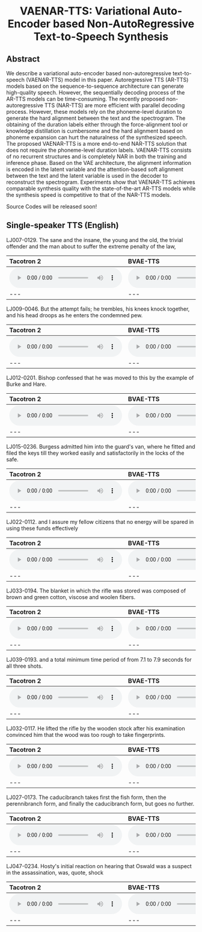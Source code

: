 # <center> VAENAR-TTS: Variational Auto-Encoder based Non-AutoRegressive Text-to-Speech Synthesis </center>

## Abstract
We describe a variational auto-encoder based non-autoregressive text-to-speech (VAENAR-TTS) model in this paper. Autoregressive TTS (AR-TTS) models based on the sequence-to-sequence architecture can generate high-quality speech. However, the sequentially decoding process of the AR-TTS models can be time-consuming. The recently proposed non-autoregressive TTS (NAR-TTS) are more efficient with parallel decoding process. However, these models rely on the phoneme-level duration to generate the hard alignment between the text and the spectrogram. The obtaining of the duration labels either through the force-alignment tool or knowledge distillation is cumbersome and the hard alignment based on phoneme expansion can hurt the naturalness of the synthesized speech. The proposed VAENAR-TTS is a more end-to-end NAR-TTS solution that does not require the phoneme-level duration labels. VAENAR-TTS consists of no recurrent structures and is completely NAR in both the training and inference phase. Based on the VAE architecture, the alignment information is encoded in the latent variable and the attention-based soft alignment between the text and the latent variable is used in the decoder to reconstruct the spectrogram. Experiments show that VAENAR-TTS achieves comparable synthesis quality with the state-of-the-art AR-TTS models while the synthesis speed is competitive to that of the NAR-TTS models.

Source Codes will be released soon!  


## Single-speaker TTS (English)

LJ007-0129. The sane and the insane, the young and the old, the trivial offender and the man about to suffer the extreme penalty of the law,

| **Tacotron 2** | **BVAE-TTS** | **Glow-TTS** | **FastSpeech2** | **VAENAR-TTS (ours)** |
| :--- | :--- | :--- | :--- | :--- |
| <audio src="wavs\tacotron2\LJ007-0129.wav" controls preload></audio> | <audio src="wavs\bvae-tts\LJ007-0129.wav" controls preload></audio> | <audio src="wavs\glow-tts\LJ007-0129.wav" controls preload></audio> | <audio src="wavs\fastspeech2\LJ007-0129.wav" controls preload></audio> | <audio src="wavs\vaenar-tts\LJ007-0129.wav" controls preload></audio> |
| --- | --- | --- | --- | --- |

LJ009-0046. But the attempt fails; he trembles, his knees knock together, and his head droops as he enters the condemned pew.

| **Tacotron 2** | **BVAE-TTS** | **Glow-TTS** | **FastSpeech2** | **VAENAR-TTS (ours)** |
| :--- | :--- | :--- | :--- | :--- |
| <audio src="wavs\tacotron2\LJ009-0046.wav" controls preload></audio> | <audio src="wavs\bvae-tts\LJ009-0046.wav" controls preload></audio> | <audio src="wavs\glow-tts\LJ009-0046.wav" controls preload></audio> | <audio src="wavs\fastspeech2\LJ009-0046.wav" controls preload></audio> | <audio src="wavs\vaenar-tts\LJ009-0046.wav" controls preload></audio> |
| --- | --- | --- | --- | --- |

LJ012-0201. Bishop confessed that he was moved to this by the example of Burke and Hare.

| **Tacotron 2** | **BVAE-TTS** | **Glow-TTS** | **FastSpeech2** | **VAENAR-TTS (ours)** |
| :--- | :--- | :--- | :--- | :--- |
| <audio src="wavs\tacotron2\LJ012-0201.wav" controls preload></audio> | <audio src="wavs\bvae-tts\LJ012-0201.wav" controls preload></audio> | <audio src="wavs\glow-tts\LJ012-0201.wav" controls preload></audio> | <audio src="wavs\fastspeech2\LJ012-0201.wav" controls preload></audio> | <audio src="wavs\vaenar-tts\LJ012-0201.wav" controls preload></audio> |
| --- | --- | --- | --- | --- |


LJ015-0236. Burgess admitted him into the guard's van, where he fitted and filed the keys till they worked easily and satisfactorily in the locks of the safe.

| **Tacotron 2** | **BVAE-TTS** | **Glow-TTS** | **FastSpeech2** | **VAENAR-TTS (ours)** |
| :--- | :--- | :--- | :--- | :--- |
| <audio src="wavs\tacotron2\LJ015-0236.wav" controls preload></audio> | <audio src="wavs\bvae-tts\LJ015-0236.wav" controls preload></audio> | <audio src="wavs\glow-tts\LJ015-0236.wav" controls preload></audio> | <audio src="wavs\fastspeech2\LJ015-0236.wav" controls preload></audio> | <audio src="wavs\vaenar-tts\LJ015-0236.wav" controls preload></audio> |
| --- | --- | --- | --- | --- |

LJ022-0112. and I assure my fellow citizens that no energy will be spared in using these funds effectively

| **Tacotron 2** | **BVAE-TTS** | **Glow-TTS** | **FastSpeech2** | **VAENAR-TTS (ours)** |
| :--- | :--- | :--- | :--- | :--- |
| <audio src="wavs\tacotron2\LJ022-0112.wav" controls preload></audio> | <audio src="wavs\bvae-tts\LJ022-0112.wav" controls preload></audio> | <audio src="wavs\glow-tts\LJ022-0112.wav" controls preload></audio> | <audio src="wavs\fastspeech2\LJ022-0112.wav" controls preload></audio> | <audio src="wavs\vaenar-tts\LJ022-0112.wav" controls preload></audio> |
| --- | --- | --- | --- | --- |

LJ033-0194. The blanket in which the rifle was stored was composed of brown and green cotton, viscose and woolen fibers.

| **Tacotron 2** | **BVAE-TTS** | **Glow-TTS** | **FastSpeech2** | **VAENAR-TTS (ours)** |
| :--- | :--- | :--- | :--- | :--- |
| <audio src="wavs\tacotron2\LJ033-0194.wav" controls preload></audio> | <audio src="wavs\bvae-tts\LJ033-0194.wav" controls preload></audio> | <audio src="wavs\glow-tts\LJ033-0194.wav" controls preload></audio> | <audio src="wavs\fastspeech2\LJ033-0194.wav" controls preload></audio> | <audio src="wavs\vaenar-tts\LJ033-0194.wav" controls preload></audio> |
| --- | --- | --- | --- | --- |


LJ039-0193. and a total minimum time period of from 7.1 to 7.9 seconds for all three shots.

| **Tacotron 2** | **BVAE-TTS** | **Glow-TTS** | **FastSpeech2** | **VAENAR-TTS (ours)** |
| :--- | :--- | :--- | :--- | :--- |
| <audio src="wavs\tacotron2\LJ039-0193.wav" controls preload></audio> | <audio src="wavs\bvae-tts\LJ039-0193.wav" controls preload></audio> | <audio src="wavs\glow-tts\LJ039-0193.wav" controls preload></audio> | <audio src="wavs\fastspeech2\LJ039-0193.wav" controls preload></audio> | <audio src="wavs\vaenar-tts\LJ039-0193.wav" controls preload></audio> |
| --- | --- | --- | --- | --- |

LJ032-0117. He lifted the rifle by the wooden stock after his examination convinced him that the wood was too rough to take fingerprints.

| **Tacotron 2** | **BVAE-TTS** | **Glow-TTS** | **FastSpeech2** | **VAENAR-TTS (ours)** |
| :--- | :--- | :--- | :--- | :--- |
| <audio src="wavs\tacotron2\LJ032-0117.wav" controls preload></audio> | <audio src="wavs\bvae-tts\LJ032-0117.wav" controls preload></audio> | <audio src="wavs\glow-tts\LJ032-0117.wav" controls preload></audio> | <audio src="wavs\fastspeech2\LJ032-0117.wav" controls preload></audio> | <audio src="wavs\vaenar-tts\LJ032-0117.wav" controls preload></audio> |
| --- | --- | --- | --- | --- |

LJ027-0173. The caducibranch takes first the fish form, then the perennibranch form, and finally the caducibranch form, but goes no further.

| **Tacotron 2** | **BVAE-TTS** | **Glow-TTS** | **FastSpeech2** | **VAENAR-TTS (ours)** |
| :--- | :--- | :--- | :--- | :--- |
| <audio src="wavs\tacotron2\LJ027-0173.wav" controls preload></audio> | <audio src="wavs\bvae-tts\LJ027-0173.wav" controls preload></audio> | <audio src="wavs\glow-tts\LJ027-0173.wav" controls preload></audio> | <audio src="wavs\fastspeech2\LJ027-0173.wav" controls preload></audio> | <audio src="wavs\vaenar-tts\LJ027-0173.wav" controls preload></audio> |
| --- | --- | --- | --- | --- |

LJ047-0234. Hosty's initial reaction on hearing that Oswald was a suspect in the assassination, was, quote, shock

| **Tacotron 2** | **BVAE-TTS** | **Glow-TTS** | **FastSpeech2** | **VAENAR-TTS (ours)** |
| :--- | :--- | :--- | :--- | :--- |
| <audio src="wavs\tacotron2\LJ047-0234.wav" controls preload></audio> | <audio src="wavs\bvae-tts\LJ047-0234.wav" controls preload></audio> | <audio src="wavs\glow-tts\LJ047-0234.wav" controls preload></audio> | <audio src="wavs\fastspeech2\LJ047-0234.wav" controls preload></audio> | <audio src="wavs\vaenar-tts\LJ047-0234.wav" controls preload></audio> |
| --- | --- | --- | --- | --- |


